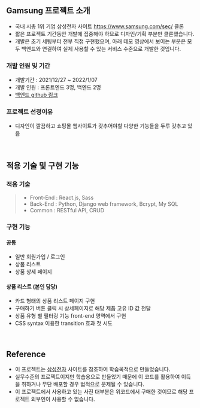 ## Gamsung 프로젝트 소개

- 국내 시총 1위 기업 삼성전자 사이트 https://www.samsung.com/sec/ 클론
- 짧은 프로젝트 기간동안 개발에 집중해야 하므로 디자인/기획 부분만 클론했습니다.
- 개발은 초기 세팅부터 전부 직접 구현했으며, 아래 데모 영상에서 보이는 부분은 모두 백앤드와 연결하여 실제 사용할 수 있는 서비스 수준으로 개발한 것입니다.

### 개발 인원 및 기간

- 개발기간 : 2021/12/27 ~ 2022/1/07
- 개발 인원 : 프론트엔드 3명, 백엔드 2명
- [백엔드 github 링크](https://github.com/wecode-bootcamp-korea/28-1st-Gamsung-backend)

### 프로젝트 선정이유

- 디자인이 깔끔하고 쇼핑몰 웹사이트가 갖추어야할 다양한 기능들을 두루 갖추고 있음


<br>

## 적용 기술 및 구현 기능

### 적용 기술

> - Front-End : React.js, Sass
> - Back-End : Python, Django web framework, Bcrypt, My SQL
> - Common : RESTful API, CRUD



### 구현 기능

#### 공통

- 일반 회원가입 / 로그인
- 상품 리스트
- 상품 상세 페이지


#### 상품 리스트 (본인 담당)

- 카드 형태의 상품 리스트 페이지 구현
- 구매하기 버튼 클릭 시 상세페이지로 해당 제품 고유 ID 값 전달
- 상품 유형 별 필터링 기능 front-end 영역에서 구현
- CSS syntax 이용한 transition 효과 첫 시도

<br>

## Reference

- 이 프로젝트는 [삼성전자](https://www.samsung.com/sec/) 사이트를 참조하여 학습목적으로 만들었습니다.
- 실무수준의 프로젝트이지만 학습용으로 만들었기 때문에 이 코드를 활용하여 이득을 취하거나 무단 배포할 경우 법적으로 문제될 수 있습니다.
- 이 프로젝트에서 사용하고 있는 사진 대부분은 위코드에서 구매한 것이므로 해당 프로젝트 외부인이 사용할 수 없습니다.
